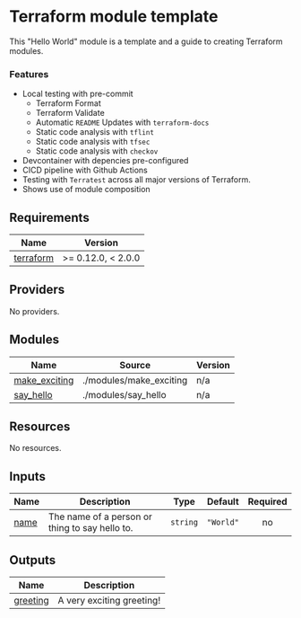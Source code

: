 # Terraform module template

This "Hello World" module is a template and a guide to creating Terraform modules.

### Features
* Local testing with pre-commit
    - Terraform Format
    - Terraform Validate
    - Automatic `README` Updates with `terraform-docs`
    - Static code analysis with `tflint`
    - Static code analysis with `tfsec`
    - Static code analysis with `checkov`
* Devcontainer with depencies pre-configured
* CICD pipeline with Github Actions
* Testing with `Terratest` across all major versions of Terraform.
* Shows use of module composition

<!-- BEGIN_TF_DOCS -->
## Requirements

| Name | Version |
|------|---------|
| <a name="requirement_terraform"></a> [terraform](#requirement\_terraform) | >= 0.12.0, < 2.0.0 |

## Providers

No providers.

## Modules

| Name | Source | Version |
|------|--------|---------|
| <a name="module_make_exciting"></a> [make\_exciting](#module\_make\_exciting) | ./modules/make_exciting | n/a |
| <a name="module_say_hello"></a> [say\_hello](#module\_say\_hello) | ./modules/say_hello | n/a |

## Resources

No resources.

## Inputs

| Name | Description | Type | Default | Required |
|------|-------------|------|---------|:--------:|
| <a name="input_name"></a> [name](#input\_name) | The name of a person or thing to say hello to. | `string` | `"World"` | no |

## Outputs

| Name | Description |
|------|-------------|
| <a name="output_greeting"></a> [greeting](#output\_greeting) | A very exciting greeting! |
<!-- END_TF_DOCS -->